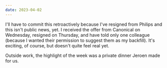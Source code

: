 ```yaml
---
date: 2023-04-02
---
```


I'll have to commit this retroactively because I've resigned from Philips and this isn't public news, yet. I received the offer from Canonical on Wednesday, resigned on Thursday, and have told only one colleague (because I wanted their permission to suggest them as my backfill). It's exciting, of course, but doesn't quite feel real yet.

Outside work, the highlight of the week was a private dinner Jeroen made for us.

